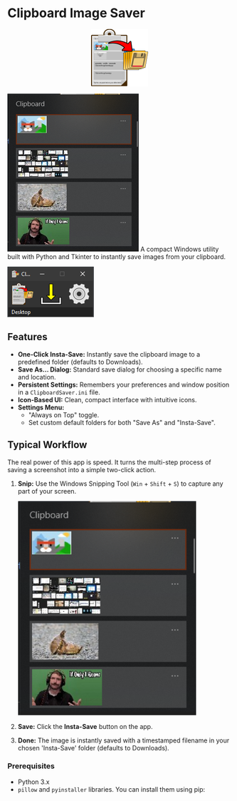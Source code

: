 # Clipboard Image Saver

<p align="center">
  <img src="docs/Ico_ClipboardImageSaverApp.png" alt="Application Icon" width="128"/>
</p>

![Clipboard Example](docs/ClipboardExample.png)
A compact Windows utility built with Python and Tkinter to instantly save images from your clipboard.

![Application Screenshot](docs/app_screenshot.png)


## Features

-   **One-Click Insta-Save:** Instantly save the clipboard image to a predefined folder (defaults to Downloads).
-   **Save As... Dialog:** Standard save dialog for choosing a specific name and location.
-   **Persistent Settings:** Remembers your preferences and window position in a `ClipboardSaver.ini` file.
-   **Icon-Based UI:** Clean, compact interface with intuitive icons.
-   **Settings Menu:**
    -   "Always on Top" toggle.
    -   Set custom default folders for both "Save As" and "Insta-Save".


## Typical Workflow

The real power of this app is speed. It turns the multi-step process of saving a screenshot into a simple two-click action.

1.  **Snip:** Use the Windows Snipping Tool (`Win` + `Shift` + `S`) to capture any part of your screen.

    <img src="docs/ClipboardExample.png" alt="Example of a snipped image" width="400"/>

2.  **Save:** Click the **Insta-Save** button on the app.

3.  **Done:** The image is instantly saved with a timestamped filename in your chosen 'Insta-Save' folder (defaults to Downloads).


### Prerequisites
- Python 3.x
- `pillow` and `pyinstaller` libraries. You can install them using pip:
